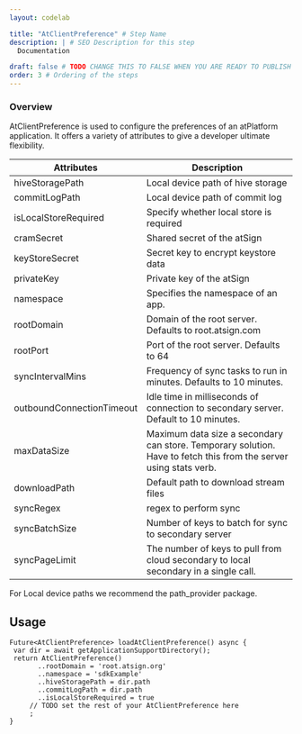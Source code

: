 ```yaml
---
layout: codelab

title: "AtClientPreference" # Step Name
description: | # SEO Description for this step
  Documentation

draft: false # TODO CHANGE THIS TO FALSE WHEN YOU ARE READY TO PUBLISH THE PAGE
order: 3 # Ordering of the steps
---
```


### Overview

AtClientPreference is used to configure the preferences of an atPlatform application. It offers a variety of attributes to give a developer ultimate flexibility.

| Attributes                | Description                                                                                                       |
| ------------------------- | ----------------------------------------------------------------------------------------------------------------- |
| hiveStoragePath           | Local device path of hive storage                                                                                 |
| commitLogPath             | Local device path of commit log                                                                                   |
| isLocalStoreRequired      | Specify whether local store is required                                                                           |
| cramSecret                | Shared secret of the atSign                                                                                       |
| keyStoreSecret            | Secret key to encrypt keystore data                                                                               |
| privateKey                | Private key of the atSign                                                                                         |
| namespace                 | Specifies the namespace of an app.                                                                                |
| rootDomain                | Domain of the root server. Defaults to root.atsign.com                                                            |
| rootPort                  | Port of the root server. Defaults to 64                                                                           |
| syncIntervalMins          | Frequency of sync tasks to run in minutes. Defaults to 10 minutes.                                                |
| outboundConnectionTimeout | Idle time in milliseconds of connection to secondary server. Default to 10 minutes.                               |
| maxDataSize               | Maximum data size a secondary can store. Temporary solution. Have to fetch this from the server using stats verb. |
| downloadPath              | Default path to download stream files                                                                             |
| syncRegex                 | regex to perform sync                                                                                             |
| syncBatchSize             | Number of keys to batch for sync to secondary server                                                              |
| syncPageLimit             | The number of keys to pull from cloud secondary to local secondary in a single call.                              |

For Local device paths we recommend the path_provider package.

## Usage

```
Future<AtClientPreference> loadAtClientPreference() async {
 var dir = await getApplicationSupportDirectory();
 return AtClientPreference()
       ..rootDomain = 'root.atsign.org'
       ..namespace = 'sdkExample'
       ..hiveStoragePath = dir.path
       ..commitLogPath = dir.path
       ..isLocalStoreRequired = true
     // TODO set the rest of your AtClientPreference here
     ;
}
```
